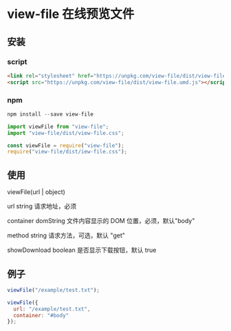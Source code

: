 # view-file 在线预览文件

## 安装

### script

```html
<link rel="stylesheet" href="https://unpkg.com/view-file/dist/view-file.css" />
<script src="https://unpkg.com/view-file/dist/view-file.umd.js"></script>
```

### npm

```js
npm install --save view-file
```

```js
import viewFile from "view-file";
import "view-file/dist/view-file.css";
```

```js
const viewFile = require("view-file");
require("view-file/dist/iew-file.css");
```

## 使用

viewFile(url | object)

url string 请求地址，必须

container domString 文件内容显示的 DOM 位置，必须，默认"body"

method string 请求方法，可选，默认 "get"

showDownload boolean 是否显示下载按钮，默认 true

## 例子

```js
viewFile("/example/test.txt");
```

```js
viewFile({
  url: "/example/test.txt",
  container: "#body"
});
```
